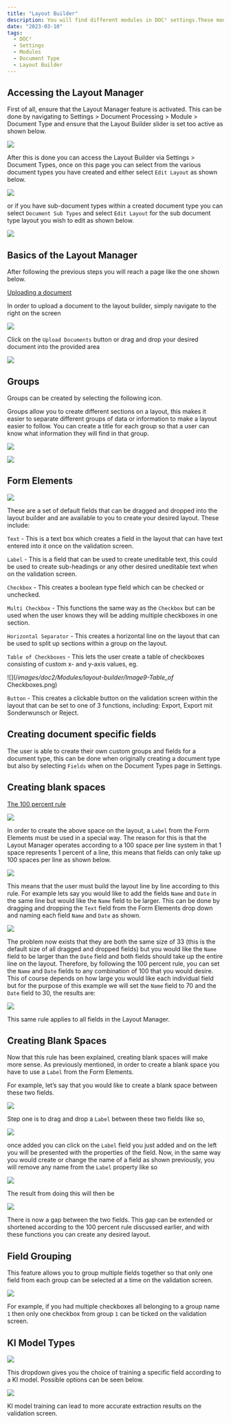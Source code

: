 ```yaml
---
title: "Layout Builder"
description: You will find different modules in DOC² settings.These modules are important if you like to deal with PO Matching and use the table extraction functionality. 
date: "2023-03-10"
tags:
  - DOC²
  - Settings
  - Modules
  - Document Type
  - Layout Builder
---
```



## Accessing the Layout Manager

First of all, ensure that the Layout Manager feature is activated. This can be done by navigating to Settings > Document Processing > Module > Document Type and ensure that the Layout Builder slider is set too active as shown below.

![](/_images/doc2/Modules/layout-builder/Image1-Accessing_Layout_Manager.png)

After this is done you can access the Layout Builder via Settings > Document Types, once on this page you can select from the various document types you have created and either select `Edit Layout` as shown below.

![](/_images/doc2/Modules/layout-builder/Image2-Edit_Layout.png)

or if you have sub-document types within a created document type you can select `Document Sub Types` and select `Edit Layout` for the sub document type layout you wish to edit as shown below.

![](/_images/doc2/Modules/layout-builder/Image3-Doc_Sub_Types.png)

## Basics of the Layout Manager 

After following the previous steps you will reach a page like the one shown below.

<ins>Uploading a document</ins>

In order to upload a document to the layout builder, simply navigate to the right on the screen 

![](/_images/doc2/Modules/layout-builder/Image4-Uploading_a_Doc1.png)

Click on the `Upload Documents` button or drag and drop your desired document into the provided area

![](/_images/doc2/Modules/layout-builder/Image5-Uploading_a_Doc2.png)

## Groups

Groups can be created by selecting the following icon.

Groups allow you to create different sections on a layout, this makes it easier to separate different groups of data or information to make a layout easier to follow. You can create a title for each group so that a user can know what information they will find in that group.

![](/_images/doc2/Modules/layout-builder/Image6-Groups1.png)

![](/_images/doc2/Modules/layout-builder/Image7-Groups2.png)

## Form Elements

![](/_images/doc2/Modules/layout-builder/Image8-Form_Elements.png)

These are a set of default fields that can be dragged and dropped into the layout builder and are available to you to create your desired layout. These include:

`Text` - This is a text box which creates a field in the layout that can have text entered into it once on the validation screen.

`Label` - This is a field that can be used to create uneditable text, this could be used to create sub-headings or any other desired uneditable text when on the validation screen.

`Checkbox` - This creates a boolean type field which can be checked or unchecked.

`Multi Checkbox` - This functions the same way as the `Checkbox` but can be used when the user knows they will be adding multiple checkboxes in one section.

`Horizontal Separator` - This creates a horizontal line on the layout that can be used to split up sections within a group on the layout.

`Table of Checkboxes` - This lets the user create a table of checkboxes consisting of custom  x- and y-axis values, eg. 

![](/_images/doc2/Modules/layout-builder/Image9-Table_of_ Checkboxes.png)

`Button` - This creates a clickable button on the validation screen within the layout that can be set to one of 3 functions, including: Export, Export mit Sonderwunsch or Reject.

## Creating document specific fields

The user is able to create their own custom groups and fields for a document type, this can be done when originally creating a document type but also by selecting `Fields` when on the Document Types page in Settings.

## Creating blank spaces

<ins>The 100 percent rule</ins>

![](/_images/doc2/Modules/layout-builder/Image10-Blank_Spaces_1.png)

In order to create the above space on the layout, a `Label` from the Form Elements must be used in a special way. The reason for this is that the Layout Manager operates according to a 100 space per line system in that 1 space represents 1 percent of a line, this means that fields can only take up 100 spaces per line as shown below.

![](/_images/doc2/Modules/layout-builder/Image11-Blank_Spaces_2.png)

This means that the user must build the layout line by line according to this rule. For example lets say you would like to add the fields `Name` and `Date` in the same line but would like the `Name` field to be larger. This can be done by dragging and dropping the `Text` field from the Form Elements drop down and naming each field `Name` and `Date` as shown.

![](/_images/doc2/Modules/layout-builder/Image12-Blank_Spaces_3.png)

The problem now exists that they are both the same size of 33 (this is the default size of all dragged and dropped fields) but you would like the `Name` field to be larger than the `Date` field and both fields should take up the entire line on the layout. Therefore, by following the 100 percent rule, you can set the `Name` and `Date` fields to any combination of 100 that you would desire. This of course depends on how large you would like each individual field but for the purpose of this example we will set the `Name` field to 70 and the `Date` field to 30, the results are:

![](/_images/doc2/Modules/layout-builder/Image13-Blank_Spaces_4.png)

This same rule applies to all fields in the Layout Manager.

## Creating Blank Spaces

Now that this rule has been explained, creating blank spaces will make more sense. As previously mentioned, in order to create a blank space you have to use a `Label` from the Form Elements.

For example, let’s say that you would like to create a blank space between these two fields.

![](/_images/doc2/Modules/layout-builder/Image14-Blank_Spaces_5.png)

Step one is to drag and drop a `Label` between these two fields like so,

![](/_images/doc2/Modules/layout-builder/Image15-Blank_Spaces_6.png)

once added you can click on the `Label` field you just added and on the left you will be presented with the properties of the field. Now, in the same way you would create or change the name of a field as shown previously, you will remove any name from the `Label` property like so

![](/_images/doc2/Modules/layout-builder/Image16-Blank_Spaces_7.png)

The result from doing this will then be

![](/_images/doc2/Modules/layout-builder/Image17-Blank_Spaces_8.png)

There is now a gap between the two fields. This gap can be extended or shortened according to the 100 percent rule discussed earlier, and with these functions you can create any desired layout.

## Field Grouping

This feature allows you to group multiple fields together so that only one field from each group can be selected at a time on the validation screen.

![](/_images/doc2/Modules/layout-builder/Image18-Field_Grouping.png)

For example, if you had multiple checkboxes all belonging to a group name `1` then only one checkbox from group `1` can be ticked on the validation screen.

## KI Model Types

![](/_images/doc2/Modules/layout-builder/Image19-KI-Models_1.png)

This dropdown gives you the choice of training a specific field according to a KI model. Possible options can be seen below.

![](/_images/doc2/Modules/layout-builder/Image20-KI-Models_2.png)

KI model training can lead to more accurate extraction results on the validation screen.




